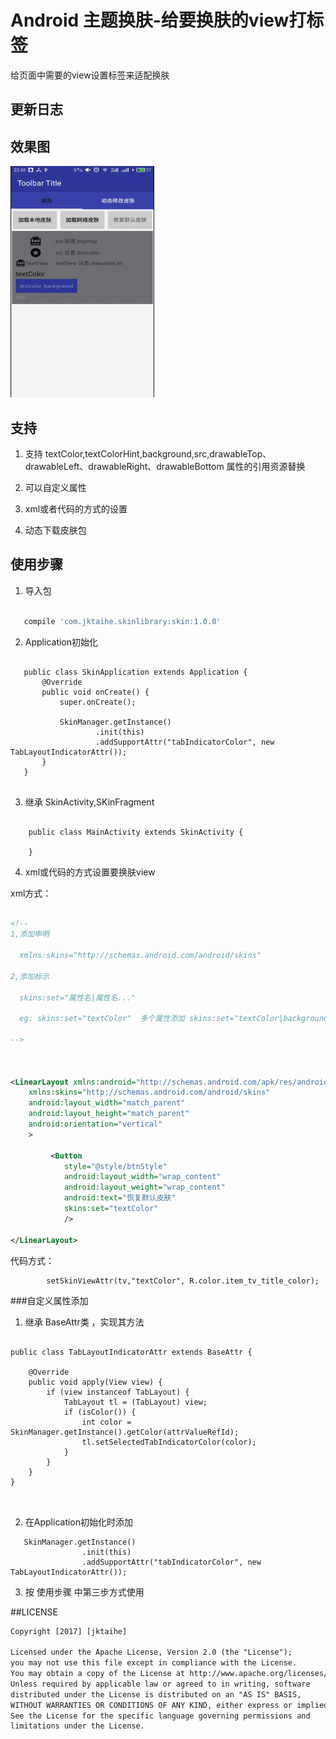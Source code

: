 
Android 主题换肤-给要换肤的view打标签
==
给页面中需要的view设置标签来适配换肤


更新日志
--

效果图
--
 <img src="skin.gif" width = "230" height = "370" alt="图片名称"/>


支持
--

1) 支持 textColor,textColorHint,background,src,drawableTop、drawableLeft、drawableRight、drawableBottom 属性的引用资源替换

2) 可以自定义属性

3) xml或者代码的方式的设置

4) 动态下载皮肤包


使用步骤
--
1) 导入包

```gradle

   compile 'com.jktaihe.skinlibrary:skin:1.0.0'

```
2) Application初始化
```

   public class SkinApplication extends Application {
       @Override
       public void onCreate() {
           super.onCreate();

           SkinManager.getInstance()
                   .init(this)
                   .addSupportAttr("tabIndicatorColor", new TabLayoutIndicatorAttr());
       }
   }


```




3) 继承 SkinActivity,SKinFragment

```

    public class MainActivity extends SkinActivity {

    }

```
4) xml或代码的方式设置要换肤view

xml方式：
```xml

<!--
1,添加申明

  xmlns:skins="http://schemas.android.com/android/skins"

2,添加标示

  skins:set="属性名|属性名..."

  eg: skins:set="textColor"  多个属性添加 skins:set="textColor|background"

-->



<LinearLayout xmlns:android="http://schemas.android.com/apk/res/android"
    xmlns:skins="http://schemas.android.com/android/skins"
    android:layout_width="match_parent"
    android:layout_height="match_parent"
    android:orientation="vertical"
    >

         <Button
            style="@style/btnStyle"
            android:layout_width="wrap_content"
            android:layout_weight="wrap_content"
            android:text="恢复默认皮肤"
            skins:set="textColor"
            />

</LinearLayout>
```

代码方式：
```
        setSkinViewAttr(tv,"textColor", R.color.item_tv_title_color);
```



###自定义属性添加
1) 继承 BaseAttr类 ，实现其方法

```

public class TabLayoutIndicatorAttr extends BaseAttr {

    @Override
    public void apply(View view) {
        if (view instanceof TabLayout) {
            TabLayout tl = (TabLayout) view;
            if (isColor()) {
                int color = SkinManager.getInstance().getColor(attrValueRefId);
                tl.setSelectedTabIndicatorColor(color);
            }
        }
    }
}



```



2) 在Application初始化时添加
```
   SkinManager.getInstance()
                .init(this)
                .addSupportAttr("tabIndicatorColor", new TabLayoutIndicatorAttr());

```

3) 按 使用步骤 中第三步方式使用

##LICENSE

```html
Copyright [2017] [jktaihe]

Licensed under the Apache License, Version 2.0 (the "License");
you may not use this file except in compliance with the License.
You may obtain a copy of the License at http://www.apache.org/licenses/LICENSE-2.0
Unless required by applicable law or agreed to in writing, software
distributed under the License is distributed on an "AS IS" BASIS,
WITHOUT WARRANTIES OR CONDITIONS OF ANY KIND, either express or implied.
See the License for the specific language governing permissions and
limitations under the License.

```
